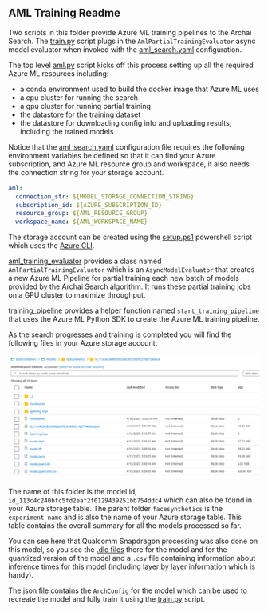 ## AML Training Readme

Two scripts in this folder provide Azure ML training pipelines to the Archai Search.
The [train.py](../../train.py) script plugs in the `AmlPartialTrainingEvaluator`
async model evaluator when invoked with the [aml_search.yaml](../../confs/aml_search.yaml) configuration.

The top level [aml.py](../../aml.py) script kicks off this process setting up all the
required Azure ML resources including:
- a conda environment used to build the docker image that Azure ML uses
- a cpu cluster for running the search
- a gpu cluster for running partial training
- the datastore for the training dataset
- the datastore for downloading config info and uploading results, including the trained models

Notice that the [aml_search.yaml](../../confs/aml_search.yaml) configuration
file requires the following environment variables be defined so that it can find your Azure subscription,
and Azure ML resource group and workspace, it also needs the connection string for your storage account.

```yaml
aml:
  connection_str: ${MODEL_STORAGE_CONNECTION_STRING}
  subscription_id: ${AZURE_SUBSCRIPTION_ID}
  resource_group: ${AML_RESOURCE_GROUP}
  workspace_name: ${AML_WORKSPACE_NAME}
```

The storage account can be created using the [setup.ps1](../docker/quantizer/setup.ps1) powershell script
which uses the [Azure CLI](https://learn.microsoft.com/en-us/cli/azure/install-azure-cli).

[aml_training_evaluator](aml_training_evaluator.py) provides a class named
`AmlPartialTrainingEvaluator` which is an `AsyncModelEvaluator` that creates a new Azure ML Pipeline
for partial training each new batch of models provided by the Archai Search algorithm.  It runs these partial
training jobs on a GPU cluster to maximize throughput.

[training_pipeline](training_pipeline.py) provides a helper function named `start_training_pipeline`
that uses the Azure ML Python SDK to create the Azure ML training pipeline.

As the search progresses and training is completed you will find the following files in your
Azure storage account:

![store](../images/store.png)

The name of this folder is the model id, `id_113c4c240bfc5fd2eaf2f0129439251bb754ddc4` which can also
be found in your Azure storage table.  The parent folder `facesynthetics` is the `experiment name` and is also
the name of your Azure storage table. This table contains the overall summary for all the models processed so far.

You can see here that Qualcomm Snapdragon processing was also done on this model, so you see the [.dlc
files](https://developer.qualcomm.com/sites/default/files/docs/snpe/overview.html) there for the model and for the
quantized version of the model and a `.csv` file containing information about inference times for this model (including
layer by layer information which is handy).

The json file contains the `ArchConfig` for the model which can be used to recreate the model
and fully train it using the [train.py](../../train.py) script.

